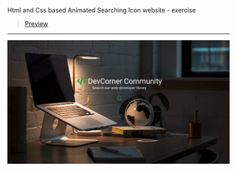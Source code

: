 Html and Css based Animated Searching Icon website - exercise
> [Preview](https://r4nd3l.github.io/AnimatedSearchingIcon/)
---

![AnimatedSearchingIcon](https://github.com/r4nd3l/AnimatedSearchingIcon/blob/master/img/sample.gif)
